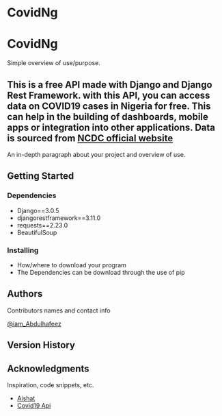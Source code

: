 # CovidNg
# CovidNg

Simple overview of use/purpose.

## This is a free API made with Django and Django Rest Framework. with this API, you can access data on COVID19 cases in Nigeria for free. This can help in the building of dashboards, mobile apps or integration into other applications. Data is sourced from [NCDC official website](https://covid19.ncdc.gov.ng/)

An in-depth paragraph about your project and overview of use.

## Getting Started

### Dependencies

* Django==3.0.5
* djangorestframework==3.11.0
* requests==2.23.0
* BeautifulSoup


### Installing

* How/where to download your program
* The Dependencies can be download through the use of pip 


## Authors

Contributors names and contact info

 
[@iam_Abdulhafeez](https://twitter.com/@iam_Abdulhafeez)

## Version History


## Acknowledgments

Inspiration, code snippets, etc.
* [Aishat](https://github.com/https://github.com/aishat001)
* [Covid19 Api](https://covid19api.com/)
